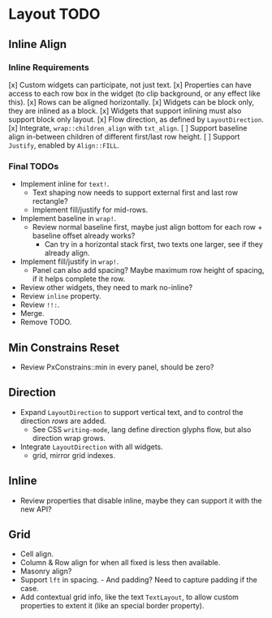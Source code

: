 # Layout TODO

## Inline Align

### Inline Requirements

[x] Custom widgets can participate, not just text.
[x] Properties can have access to each row box in the widget (to clip background, or any effect like this).
[x] Rows can be aligned horizontally.
[x] Widgets can be block only, they are inlined as a block.
[x] Widgets that support inlining must also support block only layout.
[x] Flow direction, as defined by `LayoutDirection`.
[x] Integrate, `wrap::children_align` with `txt_align`.
[ ] Support baseline align in-between children of different first/last row height.
[ ] Support `Justify`, enabled by `Align::FILL`.

### Final TODOs

* Implement inline for `text!`.
  - Text shaping now needs to support external first and last row rectangle?
  - Implement fill/justify for mid-rows.
* Implement baseline in `wrap!`.
  - Review normal baseline first, maybe just align bottom for each row + baseline offset already works?
    - Can try in a horizontal stack first, two texts one larger, see if they already align.
* Implement fill/justify in `wrap!`.
  - Panel can also add spacing? Maybe maximum row height of spacing, if it helps complete the row.
* Review other widgets, they need to mark no-inline?
* Review `inline` property.
* Review `!!:`.
* Merge.
* Remove TODO.

## Min Constrains Reset

* Review PxConstrains::min in every panel, should be zero? 

## Direction

* Expand `LayoutDirection` to support vertical text, and to control the direction *rows* are added.
  - See CSS `writing-mode`, lang define direction glyphs flow, but also direction wrap grows.
* Integrate `LayoutDirection` with all widgets.
  - grid, mirror grid indexes.

## Inline

* Review properties that disable inline, maybe they can support it with the new API?

## Grid 

* Cell align.
* Column & Row align for when all fixed is less then available.
* Masonry align?
* Support `lft` in spacing.
        - And padding? Need to capture padding if the case.
* Add contextual grid info, like the text `TextLayout`, to allow custom properties to extent it (like an special border property).